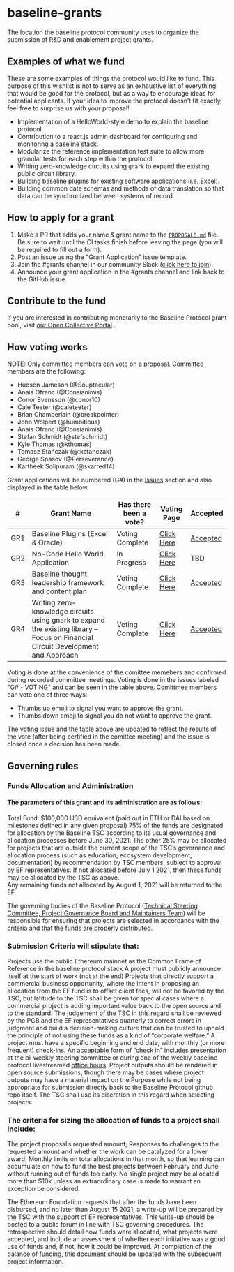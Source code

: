 # baseline-grants
The location the baseline protocol community uses to organize the submission of R&D and enablement project grants.

## Examples of what we fund
These are some examples of things the protocol would like to fund. This purpose of this wishlist is not to serve as an exhaustive list of everything that would be good for the protocol, but as a way to encourage ideas for potential applicants. If your idea to improve the protocol doesn’t fit exactly, feel free to surprise us with your proposal!

- Implementation of a HelloWorld-style demo to explain the baseline protocol.
- Contribution to a react.js admin dashboard for configuring and monitoring a baseline stack.
- Modularize the reference implementation test suite to allow more granular tests for each step within the protocol.
- Writing zero-knowledge circuits using `gnark` to expand the existing public circuit library.
- Building baseline plugins for existing software applications (i.e. Excel).
- Building common data schemas and methods of data translation so that data can be synchronized between systems of record.

## How to apply for a grant

1. Make a PR that adds your name & grant name to the  [`PROPOSALS.md`](https://github.com/ethereum-oasis/baseline-grants/blob/main/PROPOSALS.md) file. Be sure to wait until the CI tasks finish before leaving the page (you will be required to fill out a form).
2. Post an issue using the "Grant Application" issue template.
3. Join the #grants channel in our community Slack ([click here to join](https://join.slack.com/t/ethereum-baseline/shared_invite/zt-d6emqeci-bjzBsXBqK4D7tBTZ40AEfQ)).
4. Announce your grant application in the #grants channel and link back to the GitHub issue.

## Contribute to the fund
If you are interested in contributing monetarily to the Baseline Protocol grant pool, visit [our Open Collective Portal](https://opencollective.com/baseline-protocol).

## How voting works
NOTE: Only committee members can vote on a proposal. Committee members are the following:

- Hudson Jameson (@Souptacular)
- Anais Ofranc (@Consianimis)
- Conor Svensson (@conor10)
- Cale Teeter (@caleteeter)
- Brian Chamberlain (@breakpointer)
- John Wolpert (@humbitious)
- Anais Ofranc (@Consianimis)
- Stefan Schmidt (@stefschmidt)
- Kyle Thomas (@kthomas)
- Tomasz Stańczak (@tkstanczak)
- George Spasov (@Perseverance)
- Kartheek Solipuram (@skarred14)

Grant applications will be numbered (G#) in the [Issues](https://github.com/ethereum-oasis/baseline-grants/issues) section and also displayed in the table below.

|  #  | Grant Name | Has there been a vote? | Voting Page | Accepted |
| --- |        ---        |       ---       |     ---     |    ---   |
| GR1  |    Baseline Plugins (Excel & Oracle)     |       Voting Complete       | [Click Here](https://github.com/ethereum-oasis/baseline-grants/issues/11)  |    [Accepted](https://github.com/ethereum-oasis/baseline-grants/issues/12)   |
| GR2  |    No-Code Hello World Application       |       In Progress       | [Click Here](https://github.com/ethereum-oasis/baseline-grants/issues/7)  |    TBD   |
| GR3  |   Baseline thought leadership framework and content plan     |       Voting Complete       | [Click Here](https://github.com/ethereum-oasis/baseline-grants/issues/4)  |    [Accepted](https://github.com/ethereum-oasis/baseline-grants/issues/14)   |
| GR4  |   Writing zero-knowledge circuits using gnark to expand the existing library – Focus on Financial Circuit Development and Approach     |       Voting Complete       | [Click Here](https://github.com/ethereum-oasis/baseline-grants/issues/16)  |    [Accepted](https://github.com/ethereum-oasis/baseline-grants/issues/18)   |


Voting is done at the convenience of the comittee memebers and confirmed during recorded committee meetings. Voting is done in the issues labeled "G# - VOTING" and can be seen in the table above. Comittmee members can vote one of three ways:
- Thumbs up emoji to signal you want to approve the grant.
- Thumbs down emoji to signal you do not want to approve the grant.

The voting issue and the table above are updated to reflect the results of the vote (after being certified in the comittee meeting) and the issue is closed once a decision has been made.

## Governing rules
### Funds Allocation and Administration
#### The parameters of this grant and its administration are as follows:



Total Fund: $100,000 USD equivalent (paid out in ETH or DAI based on milestones defined in any given proposal)
75% of the funds are designated for allocation by the Baseline TSC according to its usual governance and allocation processes before June 30, 2021.
The other 25% may be allocated for projects that are outside the current scope of the TSC’s governance and allocation process (such as education, ecosystem development, documentation) by recommendation by TSC members, subject to approval by EF representatives.  If not allocated before July 1 2021, then these funds may be allocated by the TSC as above.  
Any remaining funds not allocated by August 1, 2021 will be returned to the EF.


The governing bodies of the Baseline Protocol ([Technical Steering Committee, Project Governance Board and Maintainers Team](https://docs.baseline-protocol.org/community/community-leaders)) will be responsible for ensuring that projects are selected in accordance with the criteria and that the funds are properly distributed.


### Submission Criteria will stipulate that:
Projects use the public Ethereum mainnet as the Common Frame of Reference in the baseline protocol stack
A project must publicly announce itself at the start of work (not at the end)
Projects that directly support a commercial business opportunity, where the intent in proposing an allocation from the EF fund is to offset client fees, will not be favored by the TSC, but latitude to the TSC shall be given for special cases where a commercial project is adding important value back to the open source and to the standard. The judgement of the TSC in this regard shall be reviewed by the PGB and the EF representatives quarterly to correct errors in judgment and build a decision-making culture that can be trusted to uphold the principle of not using these funds as a kind of “corporate welfare.”
A project must have a specific beginning and end date, with monthly (or more frequent) check-ins. An acceptable form of “check in” includes presentation at the bi-weekly steering committee or during one of the weekly baseline protocol livestreamed [office hours](https://youtube.com/playlist?list=PLxmhMSa49Q1CVwTdcUNeoqoME6GRwtSTA). 
Project outputs should be rendered in open source submissions, though there may be cases where project outputs may have a material impact on the Purpose while not being appropriate for submission directly back to the Baseline Protocol github repo itself. The TSC shall use its discretion in this regard when selecting projects.



### The criteria for sizing the allocation of funds to a project shall include:
The project proposal’s requested amount;
Responses to challenges to the requested amount and whether the work can be catalyzed for a lower award;
Monthly limits on total allocations in that month, so that learning can accumulate on how to fund the best projects between February and June without running out of funds too early.
No single project may be allocated more than $10k unless an extraordinary case is made to warrant an exception be considered.



The Ethereum Foundation requests that after the funds have been disbursed, and no later than August 15 2021, a write-up will be prepared by the TSC with the support of EF representatives. This write-up should be posted to a public forum in line with TSC governing procedures. The retrospective should detail how funds were allocated, what projects were accepted, and include an assessment of whether each initiative was a good use of funds and, if not, how it could be improved. At completion of the balance of funding, this document should be updated with the subsequent project information.
